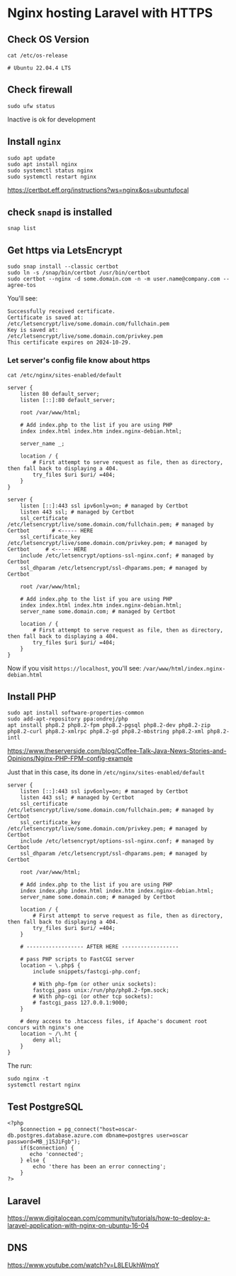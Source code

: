 # Nginx hosting Laravel with HTTPS

## Check OS Version

`cat /etc/os-release`

```
# Ubuntu 22.04.4 LTS
```

## Check firewall

`sudo ufw status`

Inactive is ok for development


## Install `nginx`

```
sudo apt update
sudo apt install nginx
sudo systemctl status nginx
sudo systemctl restart nginx
```

https://certbot.eff.org/instructions?ws=nginx&os=ubuntufocal

## check `snapd` is installed

`snap list`

## Get https via LetsEncrypt

```
sudo snap install --classic certbot
sudo ln -s /snap/bin/certbot /usr/bin/certbot
sudo certbot --nginx -d some.domain.com -n -m user.name@company.com --agree-tos
```

You'll see:  
```
Successfully received certificate.
Certificate is saved at: /etc/letsencrypt/live/some.domain.com/fullchain.pem
Key is saved at:         /etc/letsencrypt/live/some.domain.com/privkey.pem
This certificate expires on 2024-10-29.
```

### Let server's config file know about https

`cat /etc/nginx/sites-enabled/default`

```
server {
	listen 80 default_server;
	listen [::]:80 default_server;

	root /var/www/html;

	# Add index.php to the list if you are using PHP
	index index.html index.htm index.nginx-debian.html;

	server_name _;

	location / {
		# First attempt to serve request as file, then as directory, then fall back to displaying a 404.
		try_files $uri $uri/ =404;
	}
}

server {
    listen [::]:443 ssl ipv6only=on; # managed by Certbot
    listen 443 ssl; # managed by Certbot
    ssl_certificate /etc/letsencrypt/live/some.domain.com/fullchain.pem; # managed by Certbot		# <----- HERE
    ssl_certificate_key /etc/letsencrypt/live/some.domain.com/privkey.pem; # managed by Certbot		# <----- HERE
    include /etc/letsencrypt/options-ssl-nginx.conf; # managed by Certbot
    ssl_dhparam /etc/letsencrypt/ssl-dhparams.pem; # managed by Certbot

	root /var/www/html;

	# Add index.php to the list if you are using PHP
	index index.html index.htm index.nginx-debian.html;
    server_name some.domain.com; # managed by Certbot

	location / {
		# First attempt to serve request as file, then as directory, then fall back to displaying a 404.
		try_files $uri $uri/ =404;
	}
}
```

Now if you visit `https://localhost`, you'll see: `/var/www/html/index.nginx-debian.html`

## Install PHP

```
sudo apt install software-properties-common
sudo add-apt-repository ppa:ondrej/php
apt install php8.2 php8.2-fpm php8.2-pgsql php8.2-dev php8.2-zip php8.2-curl php8.2-xmlrpc php8.2-gd php8.2-mbstring php8.2-xml php8.2-intl
```

https://www.theserverside.com/blog/Coffee-Talk-Java-News-Stories-and-Opinions/Nginx-PHP-FPM-config-example

Just that in this case, its done in `/etc/nginx/sites-enabled/default`

```
server {
    listen [::]:443 ssl ipv6only=on; # managed by Certbot
    listen 443 ssl; # managed by Certbot
    ssl_certificate /etc/letsencrypt/live/some.domain.com/fullchain.pem; # managed by Certbot
    ssl_certificate_key /etc/letsencrypt/live/some.domain.com/privkey.pem; # managed by Certbot
    include /etc/letsencrypt/options-ssl-nginx.conf; # managed by Certbot
    ssl_dhparam /etc/letsencrypt/ssl-dhparams.pem; # managed by Certbot

	root /var/www/html;

	# Add index.php to the list if you are using PHP
	index index.php index.html index.htm index.nginx-debian.html;
    server_name some.domain.com; # managed by Certbot

	location / {
		# First attempt to serve request as file, then as directory, then fall back to displaying a 404.
		try_files $uri $uri/ =404;
	}

	# ------------------ AFTER HERE ------------------

	# pass PHP scripts to FastCGI server
	location ~ \.php$ {
		include snippets/fastcgi-php.conf;

		# With php-fpm (or other unix sockets):
		fastcgi_pass unix:/run/php/php8.2-fpm.sock;
		# With php-cgi (or other tcp sockets):
		# fastcgi_pass 127.0.0.1:9000;
	}

	# deny access to .htaccess files, if Apache's document root concurs with nginx's one
	location ~ /\.ht {
		deny all;
	}
}
```

The run:   

```
sudo nginx -t
systemctl restart nginx
```

## Test PostgreSQL

```
<?php
    $connection = pg_connect("host=oscar-db.postgres.database.azure.com dbname=postgres user=oscar password=MB_j1SJiFgb");
    if($connection) {
       echo 'connected';
    } else {
        echo 'there has been an error connecting';
    } 
?>
```

## Laravel

https://www.digitalocean.com/community/tutorials/how-to-deploy-a-laravel-application-with-nginx-on-ubuntu-16-04

## DNS

https://www.youtube.com/watch?v=L8LEUkhWmqY
